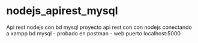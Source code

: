 # nodejs_apirest_mysql
Api rest nodejs con bd mysql
proyecto api rest con con nodejs conectando a xampp bd mysql - probado en postman - web puerto localhost:5000
